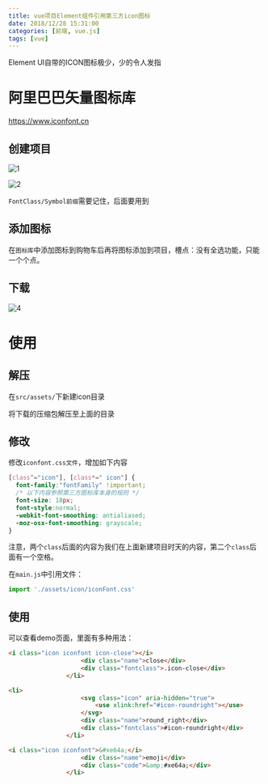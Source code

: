 ```yaml
---
title: vue项目Element组件引用第三方icon图标
date: 2018/12/28 15:31:00
categories: [前端, vue.js]
tags: [vue]
---
```


Element UI自带的ICON图标极少，少的令人发指

<!-- more -->

# 阿里巴巴矢量图标库

https://www.iconfont.cn

## 创建项目

![1](http://img.qizhenjun.com/QQ%E6%88%AA%E5%9B%BE20181228153541.png)



![2](http://img.qizhenjun.com/QQ%E6%88%AA%E5%9B%BE20181228153711.png)

`FontClass/Symbol前缀`需要记住，后面要用到

## 添加图标

在`图标库`中添加图标到购物车后再将图标添加到项目，槽点：没有全选功能，只能一个个点。

## 下载

![4](http://img.qizhenjun.com/QQ%E6%88%AA%E5%9B%BE20181228154055.png)

# 使用

## 解压

在`src/assets/`下新建icon目录

将下载的压缩包解压至上面的目录

## 修改

修改`iconfont.css文件`，增加如下内容

```css
[class^="icon"], [class*=" icon"] {
  font-family:"fontFamily" !important;
  /* 以下内容参照第三方图标库本身的规则 */
  font-size: 18px;
  font-style:normal;
  -webkit-font-smoothing: antialiased;
  -moz-osx-font-smoothing: grayscale;
}
```

注意，两个`class`后面的内容为我们在上面新建项目时天的内容，第二个`class`后面有一个空格。

在`main.js`中引用文件：

```js
import './assets/icon/iconFont.css'
```

## 使用

可以查看demo页面，里面有多种用法：

```html
<i class="icon iconfont icon-close"></i>
                    <div class="name">close</div>
                    <div class="fontclass">.icon-close</div>
                </li>
```

```html
<li>
                    <svg class="icon" aria-hidden="true">
                        <use xlink:href="#icon-roundright"></use>
                    </svg>
                    <div class="name">round_right</div>
                    <div class="fontclass">#icon-roundright</div>
                </li>
```

```html
<i class="icon iconfont">&#xe64a;</i>
                    <div class="name">emoji</div>
                    <div class="code">&amp;#xe64a;</div>
                </li>
```

